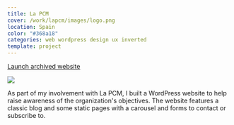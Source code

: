 ```yaml
---
title: La PCM
cover: /work/lapcm/images/logo.png
location: Spain
color: "#368a18"
categories: web wordpress design ux inverted
template: project
---
```


<p class="align-center">
<a class="btn external" role="button" href="http://lapcm.herokuapp.com" target="_blank">Launch archived website</a>
</p>

![](/work/lapcm/images/1.png)

As part of my involvement with La PCM, I built a WordPress website to help raise awareness of the organization's objectives. The website features a classic blog and some static pages with a carousel and forms to contact or subscribe to.
